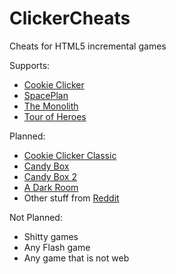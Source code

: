 # ClickerCheats
Cheats for HTML5 incremental games


Supports:
* [Cookie Clicker](//orteil.dashnet.org/cookieclicker/)
* [SpacePlan](//jhollands.co.uk/spaceplan/)
* [The Monolith](//monolith.greenpixel.ca)
* [Tour of Heroes](//colinmorris.github.io/tour-of-heroes/)

Planned:
* [Cookie Clicker Classic](//orteil.dashnet.org/experiments/cookie/)
* [Candy Box](//candies.aniwey.net/)
* [Candy Box 2](//candybox2.net/)
* [A Dark Room](//adarkroom.doublespeakgames.com/)
* Other stuff from [Reddit](//www.reddit.com/r/incremental_games)

Not Planned:
* Shitty games
* Any Flash game
* Any game that is not web
